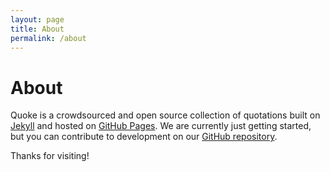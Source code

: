 ```yaml
---
layout: page
title: About
permalink: /about
---
```


About
=====

Quoke is a crowdsourced and open source collection of quotations built on [Jekyll](https://jekyllrb.com/) and hosted on [GitHub Pages](https://pages.github.com/). We are currently just getting started, but you can contribute to development on our [GitHub repository](https://github.com/quoke/quoke.github.io).

Thanks for visiting!
